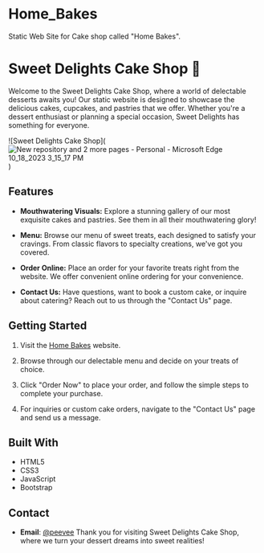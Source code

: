 # Home_Bakes
Static Web Site for Cake shop called "Home Bakes".

# Sweet Delights Cake Shop 🍰

Welcome to the Sweet Delights Cake Shop, where a world of delectable desserts awaits you! Our static website is designed to showcase the delicious cakes, cupcakes, and pastries that we offer. Whether you're a dessert enthusiast or planning a special occasion, Sweet Delights has something for everyone.

![Sweet Delights Cake Shop](![New repository and 2 more pages - Personal - Microsoft​ Edge 10_18_2023 3_15_17 PM](https://github.com/Muhammed-shamal/Home_Bakes/assets/108850156/01c68aad-cffc-4697-9d1f-da16bc626b73)
)

## Features

- **Mouthwatering Visuals:** Explore a stunning gallery of our most exquisite cakes and pastries. See them in all their mouthwatering glory!

- **Menu:** Browse our menu of sweet treats, each designed to satisfy your cravings. From classic flavors to specialty creations, we've got you covered.

- **Order Online:** Place an order for your favorite treats right from the website. We offer convenient online ordering for your convenience.

- **Contact Us:** Have questions, want to book a custom cake, or inquire about catering? Reach out to us through the "Contact Us" page.

## Getting Started

1. Visit the [Home Bakes](https://golden-cassata-51cd19.netlify.app/) website.

2. Browse through our delectable menu and decide on your treats of choice.

3. Click "Order Now" to place your order, and follow the simple steps to complete your purchase.

4. For inquiries or custom cake orders, navigate to the "Contact Us" page and send us a message.

## Built With

- HTML5
- CSS3
- JavaScript
- Bootstrap 

## Contact

* **Email**: [@peevee](muhammedshamalpv@gmail.com)
Thank you for visiting Sweet Delights Cake Shop, where we turn your dessert dreams into sweet realities!
